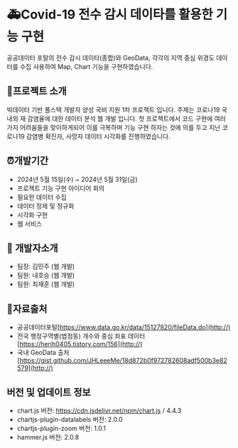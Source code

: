 # :ambulance:Covid-19 전수 감시 데이타를 활용한 기능 구현
공공데이터 포탈의 전수 감시 데이타(종합)와 GeoData, 각각의 지역 중심 위경도 데이터를 수집  사용하여 Map, Chart 기능을 구현하였습니다.

## :dart:프로젝트 소개
빅데이터 기반 풀스택 개발자 양성 국비 지원 1차 프로젝트 입니다.
주제는 코로나19 국내외 재 감염율에 대한 데이터 분석 웹 개발 입니다.
첫 프로젝트에서 코드 구현에 여러가지 어려움들을 맞이하게되어 이를 극복하며 기능 구현 하자는 것에 의를 두고 지난 코로나19 감염병 확진자, 사망자 데이터 시각화를 진행하였습니다.

## :alarm_clock:개발기간
* 2024년 5월 15일(수) ~ 2024년 5월 31일(금)
* 프로젝트 기능 구현 아이디어 회의
* 필요한 데이터 수집
* 데이터 정제 및 정규화
* 시각화 구현
* 웹 서비스

## :two_men_holding_hands: 개발자소개
* 팀장: 김민주  (웹 개발)
* 팀원: 내호승  (웹 개발)
* 팀원: 최재훈  (웹 개발)

## :floppy_disk:자료출처
* 공공데이터포털[https://www.data.go.kr/data/15127820/fileData.do](http://)
* 전국 행정구역별(법정동) 개수와 중심 좌표 데이터[https://herjh0405.tistory.com/156](http://)
* 국내 GeoData 출처[https://gist.github.com/JHLeeeMe/18d872b0f972782608adf500b3e82579](http://)

## 버전 및 업데이트 정보 
* chart.js 버전: https://cdn.jsdelivr.net/npm/chart.js / 4.4.3
* chartjs-plugin-datalabels 버전: 2.0.0
* chartjs-plugin-zoom 버전: 1.0.1
* hammer.js 버전: 2.0.8

